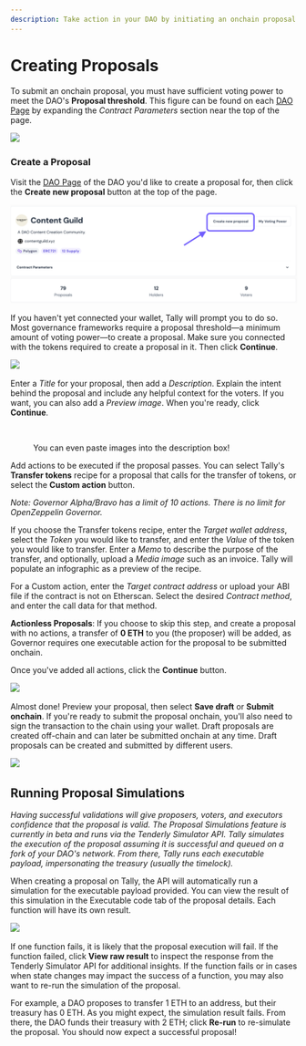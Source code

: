 ```yaml
---
description: Take action in your DAO by initiating an onchain proposal on Tally.
---
```


# Creating Proposals

To submit an onchain proposal, you must have sufficient voting power to meet the DAO's **Proposal threshold**. This figure can be found on each [DAO Page](../../navigating-the-tally-platform/dao-page.md) by expanding the _Contract Parameters_ section near the top of the page.

![](https://p434.p1.n0.cdn.getcloudapp.com/items/Wnu7L511/62adb73a-14cf-43fc-a2ec-f18d81da37fd.jpg?v=41fa4940cdd4058e9c1c5300247c9fab)

### Create a Proposal

Visit the [DAO Page](../../navigating-the-tally-platform/dao-page.md) of the DAO you'd like to create a proposal for, then click the **Create new proposal** button at the top of the page.

![](<../../../.gitbook/assets/Screenshot 2023-08-25 at 2.10.18 pm.png>)

If you haven't yet connected your wallet, Tally will prompt you to do so. Most governance frameworks require a proposal threshold—a minimum amount of voting power—to create a proposal. Make sure you connected with the tokens required to create a proposal in it. Then click **Continue**.

![](https://p434.p1.n0.cdn.getcloudapp.com/items/X6uRgGj2/bc81b614-618f-4326-a7b9-23c5cf49ec82.jpg?v=7aaf60e7686ab39166e3773b184fa759)

Enter a _Title_ for your proposal, then add a _Description_. Explain the intent behind the proposal and include any helpful context for the voters. If you want, you can also add a _Preview image_. When you're ready, click **Continue**.

<figure><img src="../../../.gitbook/assets/Screenshot 2023-10-31 at 12.48.30 pm.png" alt=""><figcaption><p>You can even paste images into the description box!</p></figcaption></figure>

Add actions to be executed if the proposal passes. You can select Tally's **Transfer tokens** recipe for a proposal that calls for the transfer of tokens, or select the **Custom action** button.

_Note:_ _Governor Alpha/Bravo has a limit of 10 actions. There is no limit for OpenZeppelin Governor._

If you choose the Transfer tokens recipe, enter the _Target wallet address_, select the _Token_ you would like to transfer, and enter the _Value_ of the token you would like to transfer. Enter a _Memo_ to describe the purpose of the transfer, and optionally, upload a _Media image_ such as an invoice. Tally will populate an infographic as a preview of the recipe.

For a Custom action, enter the _Target contract address_ or upload your ABI file if the contract is not on Etherscan. Select the desired _Contract method_, and enter the call data for that method.

**Actionless Proposals**: If you choose to skip this step, and create a proposal with no actions, a transfer of **0 ETH** to you (the proposer) will be added, as Governor requires one executable action for the proposal to be submitted onchain.

Once you've added all actions, click the **Continue** button.

![](https://p434.p1.n0.cdn.getcloudapp.com/items/E0uyDNkB/3fe88f14-0cc6-4f3a-bd0d-d5275e08b67a.jpg?v=a5d3619aec9617ac43e45aaa299fde8a)

Almost done! Preview your proposal, then select **Save draft** or **Submit onchain**. If you're ready to submit the proposal onchain, you'll also need to sign the transaction to the chain using your wallet. Draft proposals are created off-chain and can later be submitted onchain at any time. Draft proposals can be created and submitted by different users.

![](https://p434.p1.n0.cdn.getcloudapp.com/items/7Ku67loK/d0f2c558-ce64-4819-ac36-289db749ec8c.jpg?v=de8d75da20b24e1840795364bacd20d3)

## Running Proposal Simulations

_Having successful validations will give proposers, voters, and executors confidence that the proposal is valid. The Proposal Simulations feature is currently in beta and runs via the Tenderly Simulator API. Tally simulates the execution of the proposal assuming it is successful and queued on a fork of your DAO's network. From there, Tally runs each executable payload, impersonating the treasury (usually the timelock)._

When creating a proposal on Tally, the API will automatically run a simulation for the executable payload provided. You can view the result of this simulation in the Executable code tab of the proposal details. Each function will have its own result.&#x20;

![](https://p434.p1.n0.cdn.getcloudapp.com/items/d5uyw5Xz/28394171-2a60-43c8-83c8-503bde80b849.jpg?v=69e726e7f4645e69d2748c4be5e6410d)

If one function fails, it is likely that the proposal execution will fail. If the function failed, click **View raw result** to inspect the response from the Tenderly Simulator API for additional insights. If the function fails or in cases when state changes may impact the success of a function, you may also want to re-run the simulation of the proposal.

For example, a DAO proposes to transfer 1 ETH to an address, but their treasury has 0 ETH. As you might expect, the simulation result fails. From there, the DAO funds their treasury with 2 ETH; click **Re-run** to re-simulate the proposal. You should now expect a successful proposal!
